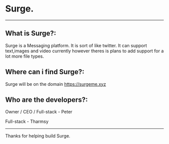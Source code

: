 # Surge.
***
## What is Surge?:
Surge is a Messaging platform. It is sort of like twitter. It can support text,images and video currently however theres is plans to add support for a lot more file types.
## Where can i find Surge?:
Surge will be on the domain https://surgeme.xyz
## Who are the developers?:
Owner / CEO / Full-stack - Peter


Full-stack - Tharmsy
***
Thanks for helping build Surge.
